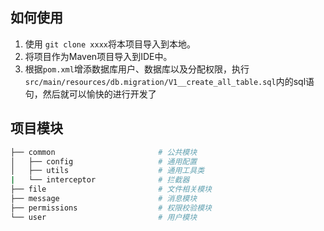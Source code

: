 ## 如何使用

1. 使用 `git clone xxxx`将本项目导入到本地。
2. 将项目作为Maven项目导入到IDE中。
3. 根据`pom.xml`增添数据库用户、数据库以及分配权限，执行`src/main/resources/db.migration/V1__create_all_table.sql`内的sql语句，然后就可以愉快的进行开发了


## 项目模块
```bash
├── common                       # 公共模块
│   ├── config                   # 通用配置
│   ├── utils                    # 通用工具类
|   └── interceptor              # 拦截器
├── file                         # 文件相关模块
├── message                      # 消息模块
├── permissions                  # 权限校验模块
└── user                         # 用户模块
```